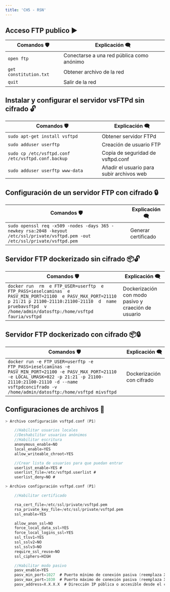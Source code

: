 ```yaml
---
title: 'CH5 - RSN'
---
```


## Acceso FTP publico ▶️

| Comandos 🛡️ | Explicación 🗨️ |
-------------------- | -----------------------
| `open ftp` | Conectarse a una red pública como anónimo |
| `get constitution.txt` | Obtener archivo de la red |
| `quit` | Salir de la red |

## Instalar y configurar el servidor vsFTPd sin cifrado 🔓

| Comandos 🛡️ | Explicación 🗨️ |
| -------- | ----------- |
| `sudo apt-get install vsftpd` | Obtener servidor FTPd |
| `sudo adduser userftp` | Creación de usuario FTP |
| `sudo cp /etc/vsftpd.conf /etc/vsftpd.conf.backup` | Copia de seguridad de vsftpd.conf |
| `sudo adduser userftp www-data` | Añadir el usuario para subir archivos web |

## Configuración de un servidor FTP con cifrado 🔒

| Comandos 🛡️ | Explicación 🗨️ |
| -------- | ----------- |
| `sudo openssl req -x509 -nodes -days 365 -newkey rsa:2048 -keyout /etc/ssl/private/vsftpd.pem -out /etc/ssl/private/vsftpd.pem` | Generar  certificado |

## Servidor FTP dockerizado sin cifrado 📦🔓

| Comandos 🛡️ | Explicación 🗨️ |
| -------- | ----------- 
| `docker run  rm  e FTP_USER=userftp  e FTP_PASS=ieselcaminas  e PASV_MIN_PORT=21100  e PASV_MAX_PORT=21110  p 21:21 p 21100-21110:21100-21110  d  name pruebavsftpd  v /home/admin/datosftp:/home/vsftpd fauria/vsftpd` | Dockerización con modo pasivo y craeción de usuario |


## Servidor FTP dockerizado con cifrado 📦🔒
| Comandos 🛡️ | Explicación 🗨️ |
| -------- | ----------- |
| `docker run -e FTP_USER=userftp -e FTP_PASS=ieselcaminas -e PASV_MIN_PORT=21100 -e PASV_MAX_PORT=21110 -e LOCAL_UMASK=022 -p 21:21 -p 21100-21110:21100-21110 -d --name vsftpdconcifrado -v /home/admin/datosftp:/home/vsftpd mivsftpd` |Dockerización con cifrado |

## Configuraciones de archivos 📜


```c
> Archivo configuración vsftpd.conf (P1)

    //Habilitar usuarios locales
    //Deshabilitar usuarios anónimos
    //Habilitar escritura
    anonymous_enable=NO
    local_enable=YES
    allow_writeable_chroot=YES

    //Crear lista de usuarios para que puedan entrar
    userlist_enable=YES #
    userlist_file=/etc/vsftpd.userlist #
    userlist_deny=NO #
```

```c
> Archivo configuración vsftpd.conf (P1)

    //Habilitar certificado

    rsa_cert_file=/etc/ssl/private/vsftpd.pem
    rsa_private_key_file=/etc/ssl/private/vsftpd.pem
    ssl_enable=YES

    allow_anon_ssl=NO
    force_local_data_ssl=YES
    force_local_logins_ssl=YES
    ssl_tlsv1=YES
    ssl_sslv2=NO
    ssl_sslv3=NO
    require_ssl_reuse=NO
    ssl_ciphers=HIGH

    //Habilitar modo pasivo
    pasv_enable=YES
    pasv_min_port=1027  # Puerto mínimo de conexión pasiva (reemplaza XXXX con un número)
    pasv_max_port=1030  # Puerto máximo de conexión pasiva (reemplaza XXXX con un número)
    pasv_address=X.X.X.X  # Dirección IP pública o accesible desde el cliente (reemplaza X.X.X.X con la dirección IP)

```
